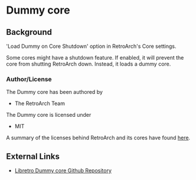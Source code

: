# Dummy core

## Background

'Load Dummy on Core Shutdown' option in RetroArch's Core settings.

Some cores might have a shutdown feature. If enabled, it will prevent the core from shutting RetroArch down. Instead, it loads a dummy core.

### Author/License

The Dummy core has been authored by

- The RetroArch Team

The Dummy core is licensed under

- MIT

A summary of the licenses behind RetroArch and its cores have found [here](https://docs.libretro.com/tech/licenses/).

## External Links

- [Libretro Dummy core Github Repository](https://github.com/libretro/RetroArch/tree/master/cores)